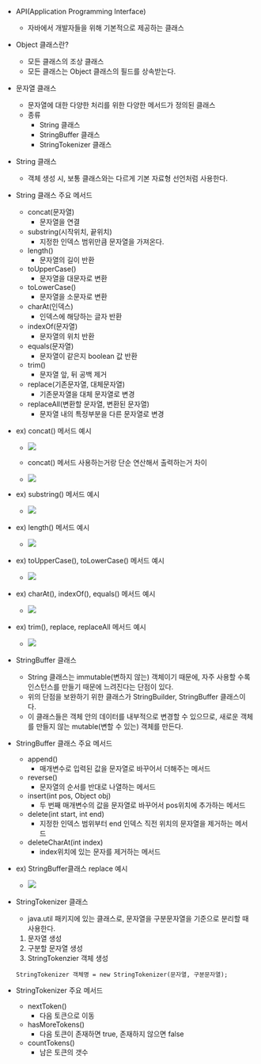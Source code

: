 
- API(Application Programming Interface)
	- 자바에서 개발자들을 위해 기본적으로 제공하는 클래스

- Object 클래스란?
	- 모든 클래스의 조상 클래스
	- 모든 클래스는 Object 클래스의 필드를 상속받는다.

- 문자열 클래스
	- 문자열에 대한 다양한 처리를 위한 다양한 메서드가 정의된 클래스
	- 종류
		- String 클래스
		- StringBuffer 클래스
		- StringTokenizer 클래스

- String 클래스
	- 객체 생성 시, 보통 클래스와는 다르게 기본 자료형 선언처럼 사용한다.

- String 클래스 주요 메서드
	- concat(문자열) 
		- 문자열을 연결
	- substring(시작위치, 끝위치)
		- 지정한 인덱스 범위만큼 문자열을 가져온다.
	- length()
		- 문자열의 길이 반환
	- toUpperCase()
		- 문자열을 대문자로 변환
	- toLowerCase()
		- 문자열을 소문자로 변환
	- charAt(인덱스)
		- 인덱스에 해당하는 글자 반환
	- indexOf(문자열)
		- 문자열의 위치 반환
	- equals(문자열)
		- 문자열이 같은지 boolean 값 반환
	- trim()
		- 문자열 앞, 뒤 공백 제거
	- replace(기존문자열, 대체문자열)
		- 기존문자열을 대체 문자열로 변경
	- replaceAll(변환할 문자열, 변환된 문자열)
		- 문자열 내의 특정부분을 다른 문자열로 변경

- ex) concat() 메서드 예시

	- ![](https://i.imgur.com/fD8Erxe.png)

	- concat() 메서드 사용하는거랑 단순 연산해서 출력하는거 차이
	- ![](https://i.imgur.com/zdjeinC.png)

- ex) substring() 메서드 예시

	- ![](https://i.imgur.com/4O6Gohd.png)

- ex) length() 메서드 예시

	- ![](https://i.imgur.com/bkYUzQb.png)

- ex) toUpperCase(), toLowerCase() 메서드 예시

	- ![](https://i.imgur.com/YPm5QOo.png)

- ex) charAt(), indexOf(), equals() 메서드 예시

	- ![](https://i.imgur.com/5w6tvL7.png)

- ex) trim(), replace, replaceAll 메서드 예시

	- ![](https://i.imgur.com/0Q7aMZy.png)

- StringBuffer 클래스
	- String 클래스는 immutable(변하지 않는) 객체이기 때문에, 자주 사용할 수록 인스턴스를 만들기 때문에 느려진다는 단점이 있다.
	- 위의 단점을 보완하기 위한 클래스가 StringBuilder, StringBuffer 클래스이다.
	- 이 클래스들은 객체 안의 데이터를 내부적으로 변경할 수 있으므로, 새로운 객체를 만들지 않는 mutable(변할 수 있는) 객체를 만든다.

- StringBuffer 클래스 주요 메서드
	- append()
		- 매개변수로 입력된 값을 문자열로 바꾸어서 더해주는 메서드
	- reverse()
		- 문자열의 순서를 반대로 나열하는 메서드
	- insert(int pos, Object obj)
		- 두 번째 매개변수의 값을 문자열로 바꾸어서 pos위치에 추가하는 메서드
	- delete(int start, int end)
		- 지정한 인덱스 범위부터 end 인덱스 직전 위치의 문자열을 제거하는 메서드
	- deleteCharAt(int index)
		- index위치에 있는 문자를 제거하는 메서드

- ex) StringBuffer클래스 replace 예시

	- ![](https://i.imgur.com/U9mHR4v.png)

- StringTokenizer 클래스
	- java.util 패키지에 있는 클래스로, 문자열을 구분문자열을 기준으로 분리할 때 사용한다. 
	1. 문자열 생성
	2. 구분할 문자열 생성
	3. StringTokenzier 객체 생성
	~~~
	StringTokenizer 객체명 = new StringTokenizer(문자열, 구분문자열);
	~~~ 

- StringTokenizer 주요 메서드
	- nextToken()
		- 다음 토큰으로 이동
	- hasMoreTokens()
		- 다음 토큰이 존재하면 true, 존재하지 않으면 false
	- countTokens()
		- 남은 토큰의 갯수